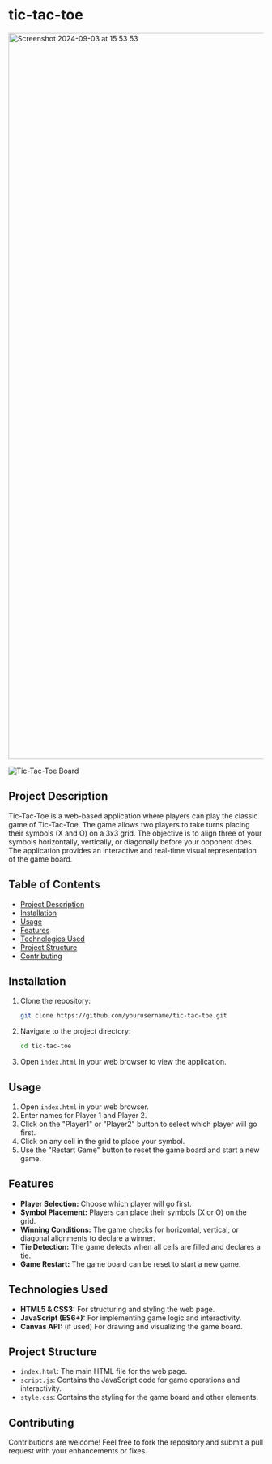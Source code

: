 # tic-tac-toe

<img width="1431" alt="Screenshot 2024-09-03 at 15 53 53" src="https://github.com/user-attachments/assets/694cc835-3580-41d6-9c61-980f922cf47b">

![Tic-Tac-Toe Board](https://loquacious-fenglisu-518055.netlify.app)

## Project Description

Tic-Tac-Toe is a web-based application where players can play the classic game of Tic-Tac-Toe. The game allows two players to take turns placing their symbols (X and O) on a 3x3 grid. The objective is to align three of your symbols horizontally, vertically, or diagonally before your opponent does. The application provides an interactive and real-time visual representation of the game board.

## Table of Contents

- [Project Description](#project-description)
- [Installation](#installation)
- [Usage](#usage)
- [Features](#features)
- [Technologies Used](#technologies-used)
- [Project Structure](#project-structure)
- [Contributing](#contributing)

## Installation

1. Clone the repository:

    ```bash
    git clone https://github.com/yourusername/tic-tac-toe.git
    ```

2. Navigate to the project directory:

    ```bash
    cd tic-tac-toe
    ```

3. Open `index.html` in your web browser to view the application.

## Usage

1. Open `index.html` in your web browser.
2. Enter names for Player 1 and Player 2.
3. Click on the "Player1" or "Player2" button to select which player will go first.
4. Click on any cell in the grid to place your symbol.
5. Use the "Restart Game" button to reset the game board and start a new game.

## Features

- **Player Selection:** Choose which player will go first.
- **Symbol Placement:** Players can place their symbols (X or O) on the grid.
- **Winning Conditions:** The game checks for horizontal, vertical, or diagonal alignments to declare a winner.
- **Tie Detection:** The game detects when all cells are filled and declares a tie.
- **Game Restart:** The game board can be reset to start a new game.

## Technologies Used

- **HTML5 & CSS3:** For structuring and styling the web page.
- **JavaScript (ES6+):** For implementing game logic and interactivity.
- **Canvas API:** (if used) For drawing and visualizing the game board.

## Project Structure

- `index.html`: The main HTML file for the web page.
- `script.js`: Contains the JavaScript code for game operations and interactivity.
- `style.css`: Contains the styling for the game board and other elements.

## Contributing

Contributions are welcome! Feel free to fork the repository and submit a pull request with your enhancements or fixes.


